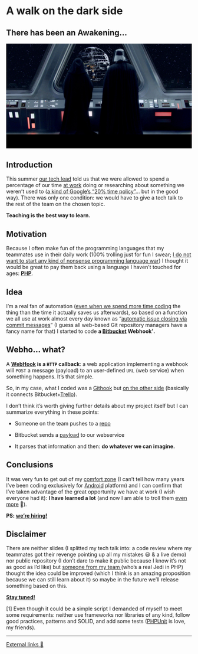 # A walk on the dark side
## There has been an Awakening…

![](art/1.jpeg)

## Introduction

This summer [our tech lead](https://twitter.com/jberlana) told us that we were allowed to spend a percentage of our time [at work](https://lolamarket.com/) doing or researching about something we weren’t used to ([a kind of Google’s “20% time policy”](https://www.businessinsider.com/google-20-percent-time-policy-2015-4?IR=T)… but in the good way). There was only one condition: we would have to give a tech talk to the rest of the team on the chosen topic.

**Teaching is the best way to learn.**

## Motivation

Because I often make fun of the programming languages that my teammates use in their daily work (100% trolling just for fun I swear; [I do not want to start any kind of nonsense programming language war](https://www.businessinsider.com/why-coders-get-into-religious-wars-over-programming-languages-2015-6?IR=T)) I thought it would be great to pay them back using a language I haven’t touched for ages: **[PHP](https://eev.ee/blog/2012/04/09/php-a-fractal-of-bad-design/)**.

## Idea

I’m a real fan of automation ([even when we spend more time coding](https://xkcd.com/1205/) the thing than the time it actually saves us afterwards), so based on a function we all use at work almost every day known as “[automatic issue closing via commit messages](https://confluence.atlassian.com/bitbucket/resolve-issues-automatically-when-users-push-code-221451126.html)” (I guess all web-based Git repository managers have a fancy name for that) I started to code **a [Bitbucket](/4-from-github-to-bitbucket/from-github-to-bitbucket.md) Webhook¹.**

## Webho… what?

A **[WebHook](https://en.wikipedia.org/wiki/Webhook) is a `HTTP` callback**: a web application implementing a webhook will `POST` a message (payload) to an user-defined `URL` (web service) when something happens. It’s that simple.

So, in my case, what I coded was a [Githook](/1-git-hooks/git-hooks.md) but [on the other side](https://www.reddit.com/r/ProgrammerHumor/comments/7zhco9/frontend_vs_backend/) (basically it connects Bitbucket+[Trello](https://developers.trello.com/)).

I don’t think it’s worth giving further details about my project itself but I can summarize everything in these points:

* Someone on the team pushes to a [repo](https://confluence.atlassian.com/bitbucket/manage-webhooks-735643732.html)

* Bitbucket sends a [payload](https://confluence.atlassian.com/bitbucket/event-payloads-740262817.html) to our webservice

* It parses that information and then: **do whatever we can imagine.**

## Conclusions

It was very fun to get out of my [comfort zone](http://lmgtfy.com/?q=comfort+zone+where+the+magic+happens) (I can’t tell how many years I’ve been coding exclusively for [Android](https://play.google.com/store/apps/details?id=com.comprea.client) platform) and I can confirm that I’ve taken advantage of the great opportunity we have at work (I wish everyone had it): **I have learned a lot** (and now I am able to troll them [even more](https://twitter.com/Syknapse) 🤷).

**PS: [we’re hiring!](https://lolamarket.com/jobs/)**

## Disclaimer

There are neither slides (I splitted my tech talk into: a code review where my teammates got their revenge pointing up all my mistakes 😃 & a live demo) nor public repository (I don’t dare to make it public because I know it’s not as good as I’d like) but [someone from my team ](https://twitter.com/Jokantaro)(who’s a real Jedi in PHP) thought the idea could be improved (which I think is an amazing proposition because we can still learn about it) so maybe in the future we’ll release something based on this.

**[Stay tuned!](https://twitter.com/LolaMarket_tech)**

[1] Even though it could be a simple script I demanded of myself to meet some requirements: neither use frameworks nor libraries of any kind, follow good practices, patterns and SOLID, and add some tests ([PHPUnit](https://phpunit.de/) is love, my friends).

*****

[External links 👀](https://gist.github.com/hector6872/25fcd2ab507f2293c8ab8720983afcc4)
